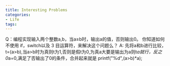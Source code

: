 ```yaml
---
title: Interesting Problems
categories:
- Life
tags:
---
```



Q：编程实现输入两个整数a,b，当a≥b时，输出a的值，否则输出0。
你知道如何不使用 if，switch以及 3 目运算符，来解决这个问题么？
A: 先将a和b进行比较，t=(a>b),当a>b时为真则t为1,否则是假t为0,为真a大要是输出为a则t*a就行，反之0*a=0,满足了否输出了0的条件，合并起来就是 printf("%d",(a>b)*a);